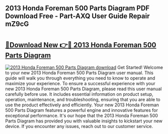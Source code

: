 ## 2013 Honda Foreman 500 Parts Diagram PDF Download Free - Part-AXQ User Guide Repair mZ9cG

# <h2><a href="http://dft03n.blite.top/?on=2013+Honda+Foreman+500+Parts+Diagram">🔗Download New 👉🔴 2013 Honda Foreman 500 Parts Diagram</a></h2>

[![2013 Honda Foreman 500 Parts Diagram download](https://i.imgur.com/lujVjoI.png)](http://dft03n.blite.top/?on=2013+Honda+Foreman+500+Parts+Diagram)
Get Started! Welcome to your new 2013 Honda Foreman 500 Parts Diagram user manual. This guide will walk you through everything you need to know to operate and maximize your experience. To ensure a successful experience with your new 2013 Honda Foreman 500 Parts Diagram, please read this user manual carefully before use. It includes essential information on product setup, operation, maintenance, and troubleshooting, ensuring that you are able to use the product effectively and efficiently. Your new 2013 Honda Foreman 500 Parts Diagram features a powerful engine and innovative features for exceptional performance. It's our hope that the 2013 Honda Foreman 500 Parts Diagram has provided you with valuable insights to kickstart your new device. If you encounter any issues, reach out to our customer service.
